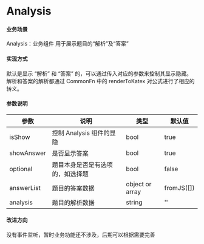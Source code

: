 # Analysis

#### 业务场景

Analysis：业务组件
用于展示题目的“解析”及“答案”

#### 实现方式

默认是显示 “解析” 和 “答案” 的，可以通过传入对应的参数来控制其显示隐藏。
解析和答案的解析都通过 CommonFn 中的 renderToKatex 对公式进行了相应的转义。

#### 参数说明

参数 | 说明 | 类型 | 默认值
--- | --- | --- | ---
isShow | 控制 Analysis 组件的显隐 | bool | true
showAnswer | 是否显示答案 | bool | true
optional | 题目本身是否是有选项的，如选择题 | bool | false
answerList | 题目的答案数据 | object or array | fromJS([])
analysis | 题目的解析数据 | string | ''

#### 改进方向

没有事件监听，暂时业务功能还不涉及，后期可以根据需要完善
